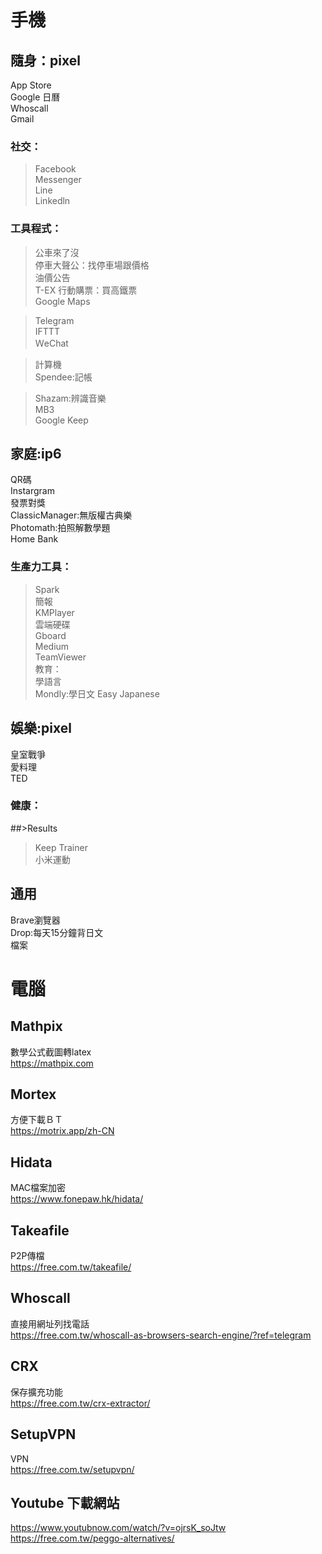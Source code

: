 # 手機  
## 隨身：pixel    
App Store  
Google 日曆  
Whoscall  
Gmail  
### 社交：  
>Facebook   
>Messenger  
>Line  
>Linkedln  
### 工具程式：  
>公車來了沒  
>停車大聲公：找停車場跟價格  
>油價公告  
>T-EX 行動購票：買高鐵票   
>Google Maps  
  
>Telegram  
>IFTTT  
>ＷeChat  
  
>計算機   
>Spendee:記帳   
   
>Shazam:辨識音樂  
>MB3  
>Google Keep  

## 家庭:ip6  
QR碼  
Instargram  
發票對獎  
ClassicManager:無版權古典樂  
Photomath:拍照解數學題  
Home Bank  
### 生產力工具：  
>Spark  
>簡報  
>KMPlayer  
>雲端硬碟  
>Gboard  
>Medium  
>TeamViewer  
教育：  
>學語言  
>Mondly:學日文 
>Easy Japanese  

## 娛樂:pixel    
皇室戰爭  
愛料理  
TED  
### 健康：  
##>Results
>Keep Trainer  
>小米運動   


## 通用  
Brave瀏覽器  
Drop:每天15分鐘背日文   
檔案  


# 電腦  

## Mathpix  
數學公式截圖轉latex   
https://mathpix.com  

## Mortex  
方便下載ＢＴ  
https://motrix.app/zh-CN  

## Hidata
MAC檔案加密  
https://www.fonepaw.hk/hidata/

## Takeafile
P2P傳檔  
https://free.com.tw/takeafile/  

## Whoscall
直接用網址列找電話  
https://free.com.tw/whoscall-as-browsers-search-engine/?ref=telegram   

## CRX
保存擴充功能  
https://free.com.tw/crx-extractor/  

## SetupVPN
VPN  
https://free.com.tw/setupvpn/  

## Youtube 下載網站   
https://www.youtubnow.com/watch/?v=ojrsK_soJtw  
https://free.com.tw/peggo-alternatives/
